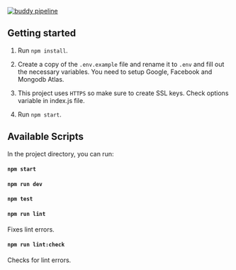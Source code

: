 [![buddy pipeline](https://app.buddy.works/chas-academy/u10-meditation-backend/pipelines/pipeline/186097/badge.svg?token=bd6d95c0722525d87413fe6f13408373af7df69b0b3e559a6713e80c9a29b1a8 "buddy pipeline")](https://app.buddy.works/chas-academy/u10-meditation-backend/pipelines/pipeline/186097)

## Getting started

1. Run `npm install`.

2. Create a copy of the `.env.example` file and rename it to `.env` and fill out the necessary variables. You need to setup Google, Facebook and Mongodb Atlas.

3. This project uses `HTTPS` so make sure to create SSL keys. Check options variable in index.js file.

4. Run `npm start`.

## Available Scripts

In the project directory, you can run:

#### `npm start`
#### `npm run dev`
#### `npm test`
#### `npm run lint`
Fixes lint errors.
#### `npm run lint:check`
Checks for lint errors.

